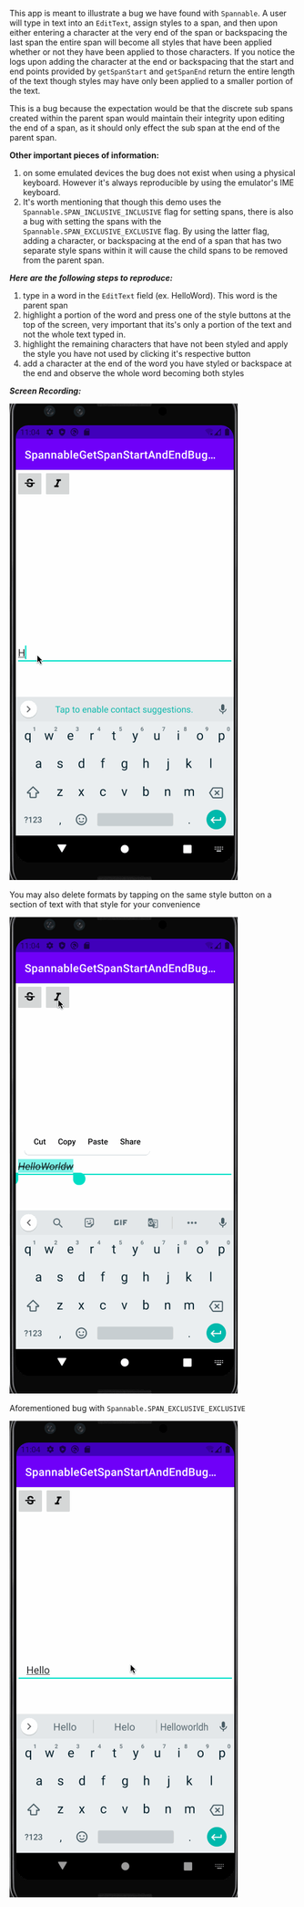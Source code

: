 This app is meant to illustrate a bug we have found with `Spannable`. A user will type in text into an `EditText`, assign styles to a span, and then upon either entering a character at the very end of the span or backspacing the last span the entire span will become all styles that have been applied whether or not they have been applied to those characters. If you notice the logs upon adding the character at the end or backspacing that the start and end points provided by `getSpanStart` and `getSpanEnd` return the entire length of the text though styles may have only been applied to a smaller portion of the text. 

This is a bug because the expectation would be that the discrete sub spans created within the parent span would maintain their integrity upon editing the end of a span, as it should only effect the sub span at the end of the parent span.

**Other important pieces of information:**
1. on some emulated devices the bug does not exist when using a physical keyboard. However it's always reproducible by using the emulator's IME keyboard.
2. It's worth mentioning that though this demo uses the `Spannable.SPAN_INCLUSIVE_INCLUSIVE`  flag for setting spans, there is also a bug with setting the spans with the `Spannable.SPAN_EXCLUSIVE_EXCLUSIVE` flag. By using the latter flag, adding a character, or backspacing at the end of a span that has two separate style spans within it will cause the child spans to be removed from the parent span.

***Here are the following steps to reproduce:***
1. type in a word in the `EditText` field (ex. HelloWord). This word is the parent span
2. highlight a portion of the word and press one of the style buttons at the top of the screen, very important that its's only a portion of the text and not the whole text typed in.
3. highlight the remaining characters that have not been styled and apply the style you have not used by clicking it's respective button
4. add a character at the end of the word you have styled or backspace at the end and observe the whole word becoming both styles


***Screen Recording:***






![](spannablebug.gif)

You may also delete formats by tapping on the same style button on a section of text with that style for your convenience






![](showhowtodelete.gif)

Aforementioned bug with `Spannable.SPAN_EXCLUSIVE_EXCLUSIVE`






![](ExclusiveFlagBug.gif)
